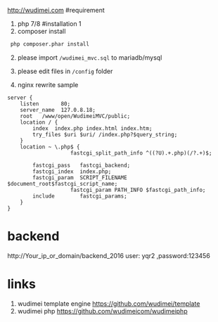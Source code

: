 http://wudimei.com
#requirement
1. php 7/8
#installation 1
1. composer install
```cmd
 php composer.phar install
```


2. please import `/wudimei_mvc.sql` to mariadb/mysql

3. please edit files in `/config` folder 
4. nginx rewrite sample
```nginx
server {
    listen       80;
    server_name  127.0.8.18;
    root   /www/open/WudimeiMVC/public;
    location / {
        index  index.php index.html index.htm;
        try_files $uri $uri/ /index.php?$query_string;
    }
    location ~ \.php$ {
                    fastcgi_split_path_info ^((?U).+.php)(/?.+)$;

        fastcgi_pass   fastcgi_backend;
        fastcgi_index  index.php;
        fastcgi_param  SCRIPT_FILENAME  $document_root$fastcgi_script_name;
                    fastcgi_param PATH_INFO $fastcgi_path_info;
        include        fastcgi_params;
    }
}
```

# backend
http://Your_ip_or_domain/backend_2016
user: yqr2 ,password:123456

# links
1. wudimei template engine
https://github.com/wudimei/template
2. wudimei php
https://github.com/wudimeicom/wudimeiphp





